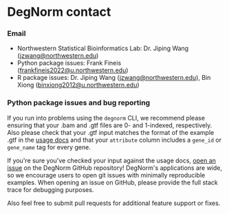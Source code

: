 # DegNorm contact

### Email
- Northwestern Statistical Bioinformatics Lab: Dr. Jiping Wang (jzwang@northwestern.edu)
- Python package issues: Frank Fineis (frankfineis2022@u.northwestern.edu)
- R package issues: Dr. Jiping Wang (jzwang@northwestern.edu), Bin Xiong (binxiong2012@u.northwestern.edu)

### Python package issues and bug reporting

If you run into problems using the `degnorm` CLI, we recommend please ensuring that your .bam and .gtf files
are 0- and 1-indexed, respectively. Also please check that your .gtf input matches the format of the example .gtf in the [usage docs](../howtos/run_the_pipeline.md)
and that your `attribute` column includes a `gene_id` or `gene_name` tag for every gene.

If you're sure you've checked your input against the usage docs, [open an issue](https://github.com/NUStatBioinfo/DegNorm/issues) on the DegNorm GitHub repository! DegNorm's applications are
 wide, so we encourage users to open git issues with minimally reproducible examples. When opening an issue on GitHub, please provide the full stack trace for debugging purposes.

Also feel free to submit pull requests for additional feature support or fixes.